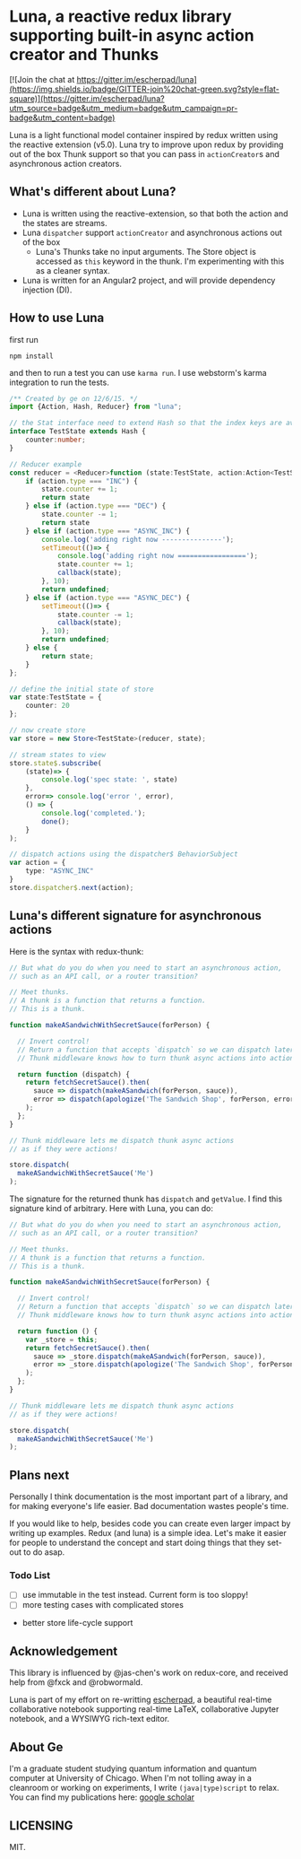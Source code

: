 # Luna, a reactive redux library supporting built-in async action creator and Thunks

[![Join the chat at https://gitter.im/escherpad/luna](https://img.shields.io/badge/GITTER-join%20chat-green.svg?style=flat-square)](https://gitter.im/escherpad/luna?utm_source=badge&utm_medium=badge&utm_campaign=pr-badge&utm_content=badge)

Luna is a light functional model container inspired by redux written using the reactive extension (v5.0). Luna try to improve upon redux by providing out of the box Thunk support so that you can pass in `actionCreator`s and asynchronous action creators.


## What's different about Luna?

- Luna is written using the reactive-extension, so that both the action and the states are streams.
- Luna `dispatcher` support `actionCreator` and asynchronous actions out of the box
    - Luna's Thunks take no input arguments. The Store object is accessed as `this` keyword in the thunk. I'm experimenting with this as a cleaner syntax.
- Luna is written for an Angular2 project, and will provide dependency injection (DI).

## How to use Luna

first run 

```shell
npm install 
```

and then to run a test you can use `karma run`. I use webstorm's karma integration to run the tests.

```typescript
/** Created by ge on 12/6/15. */
import {Action, Hash, Reducer} from "luna";

// the Stat interface need to extend Hash so that the index keys are available.
interface TestState extends Hash {
    counter:number;
}

// Reducer example
const reducer = <Reducer>function (state:TestState, action:Action<TestState>, callback:(state:TestState)=>void):TestState {
    if (action.type === "INC") {
        state.counter += 1;
        return state
    } else if (action.type === "DEC") {
        state.counter -= 1;
        return state
    } else if (action.type === "ASYNC_INC") {
        console.log('adding right now ---------------');
        setTimeout(()=> {
            console.log('adding right now =================');
            state.counter += 1;
            callback(state);
        }, 10);
        return undefined;
    } else if (action.type === "ASYNC_DEC") {
        setTimeout(()=> {
            state.counter -= 1;
            callback(state);
        }, 10);
        return undefined;
    } else {
        return state;
    }
};

// define the initial state of store
var state:TestState = {
    counter: 20
};

// now create store
var store = new Store<TestState>(reducer, state);

// stream states to view
store.state$.subscribe(
    (state)=> {
        console.log('spec state: ', state)
    },
    error=> console.log('error ', error),
    () => {
        console.log('completed.');
        done();
    }
);

// dispatch actions using the dispatcher$ BehaviorSubject
var action = {
    type: "ASYNC_INC"
}
store.dispatcher$.next(action);

```

## Luna's different signature for asynchronous actions

Here is the syntax with redux-thunk:

```typescript
// But what do you do when you need to start an asynchronous action,
// such as an API call, or a router transition?

// Meet thunks.
// A thunk is a function that returns a function.
// This is a thunk.

function makeASandwichWithSecretSauce(forPerson) {

  // Invert control!
  // Return a function that accepts `dispatch` so we can dispatch later.
  // Thunk middleware knows how to turn thunk async actions into actions.

  return function (dispatch) {
    return fetchSecretSauce().then(
      sauce => dispatch(makeASandwich(forPerson, sauce)),
      error => dispatch(apologize('The Sandwich Shop', forPerson, error))
    );
  };
}

// Thunk middleware lets me dispatch thunk async actions
// as if they were actions!

store.dispatch(
  makeASandwichWithSecretSauce('Me')
);
```

The signature for the returned thunk has `dispatch` and `getValue`. I find this signature kind of arbitrary. Here with Luna, you can do:

```typescript
// But what do you do when you need to start an asynchronous action,
// such as an API call, or a router transition?

// Meet thunks.
// A thunk is a function that returns a function.
// This is a thunk.

function makeASandwichWithSecretSauce(forPerson) {

  // Invert control!
  // Return a function that accepts `dispatch` so we can dispatch later.
  // Thunk middleware knows how to turn thunk async actions into actions.

  return function () {
    var _store = this;
    return fetchSecretSauce().then(
      sauce => _store.dispatch(makeASandwich(forPerson, sauce)),
      error => _store.dispatch(apologize('The Sandwich Shop', forPerson, error))
    );
  };
}

// Thunk middleware lets me dispatch thunk async actions
// as if they were actions!

store.dispatch(
  makeASandwichWithSecretSauce('Me')
);
```

## Plans next

Personally I think documentation is the most important part of a library, and for making everyone's life easier. Bad documentation wastes people's time.

If you would like to help, besides code you can create even larger impact by writing up examples. Redux (and luna) is a simple idea. Let's make it easier for people to understand the concept and start doing things that they set-out to do asap.

### Todo List

- [ ] use immutable in the test instead. Current form is too sloppy!
- [ ] more testing cases with complicated stores
- better store life-cycle support

## Acknowledgement

This library is influenced by @jas-chen's work on redux-core, and received help from @fxck and @robwormald.

Luna is part of my effort on re-writting [escherpad](http://www.escherpad.com), a beautiful real-time collaborative notebook supporting real-time LaTeX, collaborative Jupyter notebook, and a WYSIWYG rich-text editor.

## About Ge

I'm a graduate student studying quantum information and quantum computer at University of Chicago. When I'm not tolling away in a cleanroom or working on experiments, I write `(java|type)script` to relax. You can find my publications here: [google scholar](https://scholar.google.com/citations?user=vaQcF6kAAAAJ&hl=en)

## LICENSING

MIT.